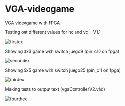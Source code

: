 # VGA-videogame
VGA videogame with FPGA


Testing out different values for hc and vc --V1.1

![firstex](https://user-images.githubusercontent.com/89766019/212619813-fded9300-34b8-4437-b533-8f6315fa2b2c.JPG)



Showing 3x3 game with switch juego9 (pin_c10 on fpga)

![secondex](https://user-images.githubusercontent.com/89766019/212638075-00548dea-5543-4a5e-a379-67f935b248cd.jpg)



Showing 5x5 game with switch juego25 (pin_c11 on fpga)

![thirdex](https://user-images.githubusercontent.com/89766019/212756133-63c64be4-bcc4-45d8-8e41-f65fe49e5329.jpg)


Making tests to output text (vgaControllerV2.vhd)

![fourthex](https://user-images.githubusercontent.com/89766019/213114802-e7a6c86d-b730-4d03-b8b8-68bd684f9cac.jpg)




